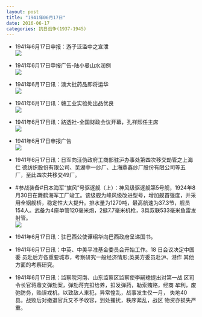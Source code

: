 ```yaml
---
layout: post
title: "1941年06月17日"
date: 2016-06-17
categories: 抗日战争(1937-1945)
---
```


<meta name="referrer" content="no-referrer" />

- 1941年6月17日申报：游子泛滥中之宣泄 <br/><img src="https://ww4.sinaimg.cn/large/aca367d8jw1f4ym8cjhizj20m80y34he.jpg" />

- 1941年6月17日申报广告-陆小曼山水润例 <br/><img src="https://ww2.sinaimg.cn/large/aca367d8jw1f4ykioe3abj207o0kajsy.jpg" />

- 1941年6月17日讯：澳大批药品即将运华 <br/><img src="https://ww4.sinaimg.cn/large/aca367d8jw1f4yiruavg5j207f0kqgnz.jpg" />

- 1941年6月17日讯：赣工业实验处出品优良 <br/><img src="https://ww4.sinaimg.cn/large/aca367d8jw1f4yh1gk4ybj209w06ujse.jpg" />

- 1941年6月17日讯：路透社-全国财政会议开幕，孔祥熙任主席 <br/><img src="https://ww1.sinaimg.cn/large/aca367d8jw1f4ybuhc2m8j203d0haq3n.jpg" />

- 1941年6月17日申报广告 <br/><img src="https://ww4.sinaimg.cn/large/aca367d8jw1f4y365vaguj20pj0ibq9t.jpg" />

- 1941年6月17日讯：日军向汪伪政府工商部驻沪办事处第四次移交劫管之上海仁 德纺织股份有限公司、芜湖中一纱厂、上海鼎鑫纱厂股份有限公司等五 厂，至此四次共移交49厂。 

- #参战装备#日本海军“旗风”号驱逐舰（上）：神风级驱逐舰第5号舰，1924年8月30日在舞鹤海军工厂竣工。该级舰为峰风级改进型号，增加舰首强度，并采用全钢舰桥，稳定性大大提升。排水量为1270吨，最高航速为37.3节，舰员154人。武备为4座单管120毫米炮，2挺7.7毫米机枪，3具双联533毫米鱼雷发射管。 <br/><img src="https://ww3.sinaimg.cn/large/aca367d8jw1f4xzozd7kpj20m807jjtl.jpg" />

- 1941年6月17日讯：驻巴西公使谭绍华向巴西政府呈递国书。 

- 1941年6月17日讯：中英、中美平准基金委员会开始工作。18 日会议决定中国委 员赴后方各重要城市，考察研究一般经济情形;英美方委员赴沪、港作 其他方面的考察研究。 

- 1941年6月17日讯：监察院河南、山东监察区监察使李嗣璁提出对第一战 区司令长官蒋鼎文弹劾案，弹劾蒋克扣给养，扣发弹药，勒索贿赂，经商 牟利，废弛防务，贻误戎机，以致敌人来犯，异常惶乱，战事发生仅一月， 失地40县。战败后对撤退官兵又不予收容，到处搔扰，秩序紊乱，战区 物资亦损失严重。 

